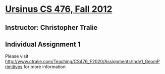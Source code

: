 # <a href = "http://www.ctralie.com/Teaching/CS476_F2020/">Ursinus CS 476, Fall 2012</a>
## Instructor: Christopher Tralie
## Individual Assignment 1 

Please visit <a href = "http://www.ctralie.com/Teaching/CS476_F2020/Assignments/Indy1_GeomPrimitives">http://www.ctralie.com/Teaching/CS476_F2020/Assignments/Indy1_GeomPrimitives</a> for more information